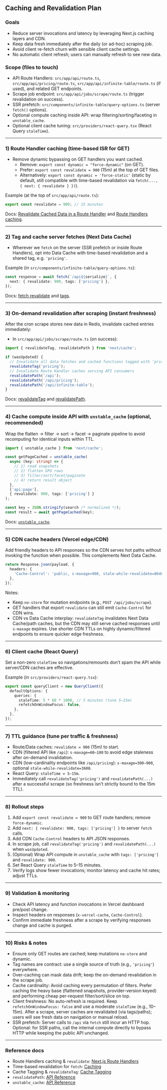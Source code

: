 ## Caching and Revalidation Plan

### Goals
- Reduce server invocations and latency by leveraging Next.js caching layers and CDN.
- Keep data fresh immediately after the daily (or ad-hoc) scraping job.
- Avoid client re-fetch churn with sensible client cache settings.
- No automatic client refresh; users can manually refresh to see new data.

### Scope (files to touch)
- API Route Handlers: `src/app/api/route.ts`, `src/app/api/pricing/route.ts`, `src/app/api/infinite-table/route.ts` (if used), and related GET endpoints.
- Scrape job endpoint: `src/app/api/jobs/scrape/route.ts` (trigger revalidation on success).
- SSR prefetch: `src/components/infinite-table/query-options.ts` (server `fetch()` options).
- Optional compute caching inside API: wrap filtering/sorting/faceting in `unstable_cache`.
- Optional client cache tuning: `src/providers/react-query.tsx` (React Query `staleTime`).

---

### 1) Route Handler caching (time-based ISR for GET)
- Remove dynamic bypassing on GET handlers you want cached.
  - Remove: `export const dynamic = "force-dynamic"` (on GET).
  - Prefer: `export const revalidate = 900` (15m) at the top of GET files.
  - Alternatively: `export const dynamic = 'force-static'` (static by default, still compatible with time-based revalidation via `fetch(..., { next: { revalidate } })`).

Example (at the top of `src/app/api/route.ts`):
```ts
export const revalidate = 900; // 15 minutes
```

Docs: [Revalidate Cached Data in a Route Handler](https://nextjs.org/docs/app/api-reference/file-conventions/route#revalidate) and [Route Handlers caching](https://nextjs.org/docs/app/building-your-application/routing/route-handlers#caching).

---

### 2) Tag and cache server fetches (Next Data Cache)
- Wherever we `fetch` on the server (SSR prefetch or inside Route Handlers), opt into Data Cache with time-based revalidation and a shared tag, e.g. `'pricing'`.

Example (in `src/components/infinite-table/query-options.ts`):
```ts
const response = await fetch(`/api${serialize}`, {
  next: { revalidate: 900, tags: ['pricing'] },
});
```

Docs: [fetch revalidate](https://nextjs.org/docs/app/building-your-application/caching#time-based-revalidation) and [tags](https://nextjs.org/docs/app/building-your-application/caching#cache-tagging).

---

### 3) On-demand revalidation after scraping (instant freshness)
After the cron scrape stores new data in Redis, invalidate cached entries immediately:

- In `src/app/api/jobs/scrape/route.ts` (on success):
```ts
import { revalidateTag, revalidatePath } from 'next/cache';

if (wasUpdated) {
  // Invalidate all data fetches and cached functions tagged with 'pricing'
  revalidateTag('pricing');
  // Invalidate Route Handler caches serving API consumers
  revalidatePath('/api');
  revalidatePath('/api/pricing');
  revalidatePath('/api/infinite-table');
}
```

Docs: [revalidateTag](https://nextjs.org/docs/app/api-reference/functions/revalidateTag) and [revalidatePath](https://nextjs.org/docs/app/api-reference/functions/revalidatePath).

---

### 4) Cache compute inside API with `unstable_cache` (optional, recommended)
Wrap the flatten → filter → sort → facet → paginate pipeline to avoid recomputing for identical inputs within TTL.

```ts
import { unstable_cache } from 'next/cache';

const getPageCached = unstable_cache(
  async (key: string) => {
    // 1) read snapshots
    // 2) flatten GPU rows
    // 3) filter/sort/facet/paginate
    // 4) return result object
  },
  ['api:page'],
  { revalidate: 900, tags: ['pricing'] }
);

const key = JSON.stringify(search /* normalized */);
const result = await getPageCached(key);
```

Docs: [`unstable_cache`](https://nextjs.org/docs/app/api-reference/functions/unstable_cache).

---

### 5) CDN cache headers (Vercel edge/CDN)
Add friendly headers to API responses so the CDN serves hot paths without invoking the function when possible. This complements Next Data Cache.

```ts
return Response.json(payload, {
  headers: {
    'Cache-Control': 'public, s-maxage=900, stale-while-revalidate=86400',
  },
});
```

Notes:
- Keep `no-store` for mutation endpoints (e.g., `POST /api/jobs/scrape`).
- GET handlers that export `revalidate` can still emit `Cache-Control` for CDN wins.
- CDN vs Data Cache interplay: `revalidateTag` invalidates Next Data Cache/path caches, but the CDN may still serve cached responses until `s-maxage` expires. Use shorter CDN TTLs on highly dynamic/filtered endpoints to ensure quicker edge freshness.

---

### 6) Client cache (React Query)
Set a non-zero `staleTime` so navigations/remounts don’t spam the API while server/CDN caches are effective.

Example (in `src/providers/react-query.tsx`):
```ts
export const queryClient = new QueryClient({
  defaultOptions: {
    queries: {
      staleTime: 5 * 60 * 1000, // 5 minutes (tune 5–15m)
      refetchOnWindowFocus: false,
    },
  },
});
```

---

### 7) TTL guidance (tune per traffic & freshness)
- Route/Data caches: `revalidate = 900` (15m) to start.
- CDN (filtered API like `/api`): `s-maxage=60–180` to avoid edge staleness after on-demand invalidation.
- CDN (low-cardinality endpoints like `/api/pricing`): `s-maxage=300–900`, optional `stale-while-revalidate=3600`.
- React Query: `staleTime = 5–15m`.
- Immediately call `revalidateTag('pricing')` and `revalidatePath(...)` after a successful scrape (so freshness isn’t strictly bound to the 15m TTL).

---

### 8) Rollout steps
1. Add `export const revalidate = 900` to GET route handlers; remove `force-dynamic`.
2. Add `next: { revalidate: 900, tags: ['pricing'] }` to server `fetch` calls.
3. Add CDN `Cache-Control` headers to API JSON responses.
4. In scrape job, call `revalidateTag('pricing')` and `revalidatePath(...)` when `wasUpdated`.
5. (Optional) Wrap API compute in `unstable_cache` with `tags: ['pricing']` and `revalidate: 900`.
6. Set React Query `staleTime` to 5–15 minutes.
7. Verify logs show fewer invocations; monitor latency and cache hit rates; adjust TTLs.

---

### 9) Validation & monitoring
- Check API latency and function invocations in Vercel dashboard pre/post change.
- Inspect headers on responses (`x-vercel-cache`, `Cache-Control`).
- Confirm immediate freshness after a scrape by verifying responses change and cache is purged.

---

### 10) Risks & notes
- Ensure only GET routes are cached; keep mutations `no-store` and dynamic.
- Tag names are contract: use a single source of truth (e.g., `'pricing'`) everywhere.
- Over-caching can mask data drift; keep the on-demand revalidation in the scrape job.
- Cache cardinality: Avoid caching every permutation of filters. Prefer caching the heavy base (flattened snapshots, provider-version keyed) and performing cheap per-request filter/sort/slice on top.
- Client freshness: No auto-refresh is required. Keep `refetchOnWindowFocus: false` and use a moderate `staleTime` (e.g., 10–15m). After a scrape, server caches are revalidated (via tags/paths); users will see fresh data on navigation or manual reload.
- SSR prefetch: Server calls to `/api` via `fetch` still incur an HTTP hop. Optional: for SSR paths, call the internal compute directly to bypass HTTP while keeping the public API unchanged.

---

### Reference docs
- Route Handlers caching & `revalidate`: [Next.js Route Handlers](https://nextjs.org/docs/app/building-your-application/routing/route-handlers#caching)
- Time-based revalidation for `fetch`: [Caching](https://nextjs.org/docs/app/building-your-application/caching#time-based-revalidation)
- Cache Tagging & `revalidateTag`: [Cache Tagging](https://nextjs.org/docs/app/building-your-application/caching#cache-tagging)
- `revalidatePath`: [API Reference](https://nextjs.org/docs/app/api-reference/functions/revalidatePath)
- `unstable_cache`: [API Reference](https://nextjs.org/docs/app/api-reference/functions/unstable_cache)


